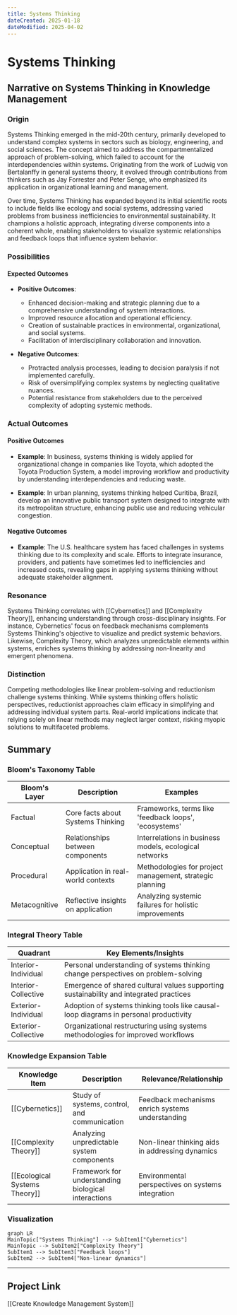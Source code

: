 ```yaml
---
title: Systems Thinking
dateCreated: 2025-01-18
dateModified: 2025-04-02
---
```


# Systems Thinking

## Narrative on Systems Thinking in Knowledge Management

### Origin

Systems Thinking emerged in the mid-20th century, primarily developed to understand complex systems in sectors such as biology, engineering, and social sciences. The concept aimed to address the compartmentalized approach of problem-solving, which failed to account for the interdependencies within systems. Originating from the work of Ludwig von Bertalanffy in general systems theory, it evolved through contributions from thinkers such as Jay Forrester and Peter Senge, who emphasized its application in organizational learning and management.

Over time, Systems Thinking has expanded beyond its initial scientific roots to include fields like ecology and social systems, addressing varied problems from business inefficiencies to environmental sustainability. It champions a holistic approach, integrating diverse components into a coherent whole, enabling stakeholders to visualize systemic relationships and feedback loops that influence system behavior.

### Possibilities

#### Expected Outcomes

- **Positive Outcomes**:
	- Enhanced decision-making and strategic planning due to a comprehensive understanding of system interactions.
	- Improved resource allocation and operational efficiency.
	- Creation of sustainable practices in environmental, organizational, and social systems.
	- Facilitation of interdisciplinary collaboration and innovation.

- **Negative Outcomes**:
	- Protracted analysis processes, leading to decision paralysis if not implemented carefully.
	- Risk of oversimplifying complex systems by neglecting qualitative nuances.
	- Potential resistance from stakeholders due to the perceived complexity of adopting systemic methods.

### Actual Outcomes

#### Positive Outcomes

- **Example**: In business, systems thinking is widely applied for organizational change in companies like Toyota, which adopted the Toyota Production System, a model improving workflow and productivity by understanding interdependencies and reducing waste.

- **Example**: In urban planning, systems thinking helped Curitiba, Brazil, develop an innovative public transport system designed to integrate with its metropolitan structure, enhancing public use and reducing vehicular congestion.

#### Negative Outcomes

- **Example**: The U.S. healthcare system has faced challenges in systems thinking due to its complexity and scale. Efforts to integrate insurance, providers, and patients have sometimes led to inefficiencies and increased costs, revealing gaps in applying systems thinking without adequate stakeholder alignment.

### Resonance

Systems Thinking correlates with [[Cybernetics]] and [[Complexity Theory]], enhancing understanding through cross-disciplinary insights. For instance, Cybernetics' focus on feedback mechanisms complements Systems Thinking's objective to visualize and predict systemic behaviors. Likewise, Complexity Theory, which analyzes unpredictable elements within systems, enriches systems thinking by addressing non-linearity and emergent phenomena.

### Distinction

Competing methodologies like linear problem-solving and reductionism challenge systems thinking. While systems thinking offers holistic perspectives, reductionist approaches claim efficacy in simplifying and addressing individual system parts. Real-world implications indicate that relying solely on linear methods may neglect larger context, risking myopic solutions to multifaceted problems.

## Summary

### Bloom's Taxonomy Table

| **Bloom's Layer** | **Description**                    | **Examples**                                             |
| ----------------- | ---------------------------------- | -------------------------------------------------------- |
| Factual           | Core facts about Systems Thinking  | Frameworks, terms like 'feedback loops', 'ecosystems'    |
| Conceptual        | Relationships between components   | Interrelations in business models, ecological networks   |
| Procedural        | Application in real-world contexts | Methodologies for project management, strategic planning |
| Metacognitive     | Reflective insights on application | Analyzing systemic failures for holistic improvements    |

### Integral Theory Table

| **Quadrant**        | **Key Elements/Insights**                                                                 |
| ------------------- | ----------------------------------------------------------------------------------------- |
| Interior-Individual | Personal understanding of systems thinking change perspectives on problem-solving         |
| Interior-Collective | Emergence of shared cultural values supporting sustainability and integrated practices    |
| Exterior-Individual | Adoption of systems thinking tools like causal-loop diagrams in personal productivity     |
| Exterior-Collective | Organizational restructuring using systems methodologies for improved workflows          |

### Knowledge Expansion Table

| **Knowledge Item**                        | **Description**                                      | **Relevance/Relationship**                      |
| ----------------------------------------- | ---------------------------------------------------- | ----------------------------------------------- |
| [[Cybernetics]]                           | Study of systems, control, and communication         | Feedback mechanisms enrich systems understanding |
| [[Complexity Theory]]                     | Analyzing unpredictable system components            | Non-linear thinking aids in addressing dynamics |
| [[Ecological Systems Theory]]             | Framework for understanding biological interactions  | Environmental perspectives on systems integration |

### Visualization

```mermaid  
graph LR  
MainTopic["Systems Thinking"] --> SubItem1["Cybernetics"]  
MainTopic --> SubItem2["Complexity Theory"]  
SubItem1 --> SubItem3["Feedback loops"]  
SubItem2 --> SubItem4["Non-linear dynamics"]  
```  

---

## Project Link

[[Create Knowledge Management System]]
